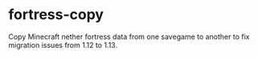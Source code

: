 # fortress-copy
Copy Minecraft nether fortress data from one savegame to another to  fix migration issues from 1.12 to 1.13.
